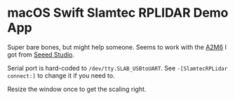 # macOS Swift Slamtec RPLIDAR Demo App

Super bare bones, but might help someone. Seems to work with the [A2M6](https://www.slamtec.com/en/Lidar/A2) I got from [Seeed Studio](https://www.seeedstudio.com/RPLidar-A2M6-The-Thinest-LIDAR-p-2919.html).

Serial port is hard-coded to `/dev/tty.SLAB_USBtoUART`. See `-[SlamtecRPLidar connect:]` to change it if you need to.

Resize the window once to get the scaling right.
